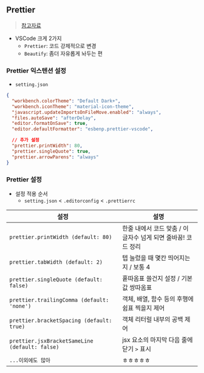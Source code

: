 ## Prettier
> [참고자료](https://ux.stories.pe.kr/150)
- VSCode 크게 2가지
  -  `Prettier`: 코드 강제적으로 변경
  -  `Beautify`: 좀더 자유롭게 놔두는 편

### Prettier 익스텐션 설정
- `setting.json`

```json
{
  "workbench.colorTheme": "Default Dark+",
  "workbench.iconTheme": "material-icon-theme",
  "javascript.updateImportsOnFileMove.enabled": "always",
  "files.autoSave": "afterDelay",
  "editor.formatOnSave": true,
  "editor.defaultFormatter": "esbenp.prettier-vscode",

  // 추가 설정
  "prettier.printWidth": 80,
  "prettier.singleQuote": true,
  "prettier.arrowParens": "always"
}

```

### Prettier 설정
- 설정 적용 순서
  - `setting.json` < `.editorconfig` < `.prettierrc`


|설정|설명|
|----|------|
|`prettier.printWidth (default: 80)`|한줄 내에서 코드 맞춤 / 이 글자수 넘게 되면 줄바꿈! 코드 정리|
|`prettier.tabWidth (default: 2)`|텝 눌렀을 때 몇칸 띄어지는지 / 보통 4|
|`prettier.singleQuote (default: false)`|홑따옴표 쓸건지 설정 / 기본값 쌍따옴표|
|`prettier.trailingComma (default: 'none')`|객체, 배열, 함수 등의 후행에 쉼표 찍을지 제어|
|`prettier.bracketSpacing (default: true)`|객체 리터럴 내부의 공백 제어|
|`prettier.jsxBracketSameLine (default: false)`| jsx 요소의 마지막 다음 줄에 닫기 `>` 표시|
|`...이외에도 많아`|ㅎㅎㅎㅎㅎ|

